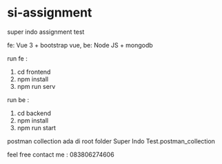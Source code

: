 # si-assignment
super indo assignment test

fe: Vue 3 + bootstrap vue, 
be: Node JS + mongodb

run fe :
1. cd frontend
2. npm install
3. npm run serv

run be :
1. cd backend
2. npm install
3. npm run start

postman collection ada di root folder Super Indo Test.postman_collection

feel free contact me : 083806274606
